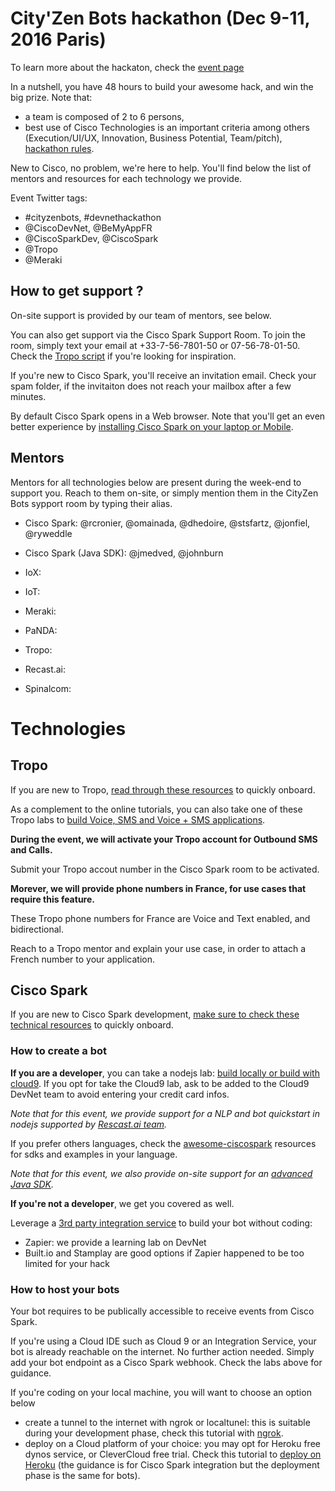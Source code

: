 # City'Zen Bots hackathon (Dec 9-11, 2016 Paris)

To learn more about the hackaton, check the [event page](http://cityzenbotshackathon.bemyapp.com/)

In a nutshell, you have 48 hours to build your awesome hack, and win the big prize.
Note that:
- a team is composed of 2 to 6 persons, 
- best use of Cisco Technologies is an important criteria among others (Execution/UI/UX, Innovation, Business Potential, Team/pitch), [hackathon rules](https://docs.google.com/document/d/1XAuNx0UaJKlNqss2CX9MvtZkZnw1QqG6i3wIm31-3gc/edit). 

New to Cisco, no problem, we're here to help.
You'll find below the list of mentors and resources for each technology we provide.

Event Twitter tags: 
- #cityzenbots, #devnethackathon 
- @CiscoDevNet, @BeMyAppFR
- @CiscoSparkDev, @CiscoSpark
- @Tropo
- @Meraki


## How to get support ?

On-site support is provided by our team of mentors, see below.

You can also get support via the Cisco Spark Support Room.
To join the room, simply text your email at +33-7-56-7801-50 or 07-56-78-01-50.
Check the [Tropo script](survey-and-bridge.js) if you're looking for inspiration. 

If you're new to Cisco Spark, you'll receive an invitation email.
Check your spam folder, if the invitaiton does not reach your mailbox after a few minutes.

By default Cisco Spark opens in a Web browser.
Note that you'll get an even better experience by [installing Cisco Spark on your laptop or Mobile](https://www.ciscospark.com/downloads.html).


## Mentors

Mentors for all technologies below are present during the week-end to support you.
Reach to them on-site, or simply mention them in the CityZen Bots sypport room by typing their alias.

- Cisco Spark: @rcronier, @omainada, @dhedoire, @stsfartz, @jonfiel, @ryweddle
- Cisco Spark (Java SDK): @jmedved, @johnburn
- IoX:
- IoT:
- Meraki: 
- PaNDA:
- Tropo:

- Recast.ai: 
- Spinalcom: 


# Technologies

## Tropo

If you are new to Tropo, [read through these resources](https://github.com/ObjectIsAdvantag/hackathon-resources#tropo-starter-guide-voice--sms-phone-communications) to quickly onboard.

As a complement to the online tutorials, you can also take one of these Tropo labs to [build Voice, SMS and Voice + SMS applications](https://github.com/CiscoDevNet/codemotion-milan-2016#add-sms-and-voice-to-your-apps-using-tropo-apis).


**During the event, we will activate your Tropo account for Outbound SMS and Calls.**

Submit your Tropo accout number in the Cisco Spark room to be activated. 


**Morever, we will provide phone numbers in France, for use cases that require this feature.**

These Tropo phone numbers for France are Voice and Text enabled, and bidirectional.

Reach to a Tropo mentor and explain your use case, in order to attach a French number to your application.


## Cisco Spark

If you are new to Cisco Spark development, [make sure to check these technical resources](https://github.com/ObjectIsAdvantag/hackathon-resources#cisco-spark-cloud-collaboration-apis) to quickly onboard.


### How to create a bot

**If you are a developer**, you can take a nodejs lab: 
[build locally or build with cloud9](https://github.com/CiscoDevNet/codemotion-milan-2016#from-zero-to-enterprise-chatbots-with-cisco-spark-apis).
If you opt for take the Cloud9 lab, ask to be added to the Cloud9 DevNet team to avoid entering your credit card infos.

_Note that for this event, we provide support for a NLP and bot quickstart in nodejs supported by [Rescast.ai team](https://github.com/RecastAI/starter-bot-ciscoSpark)._ 

If you prefer others languages, check the [awesome-ciscospark](https://github.com/CiscoDevNet/awesome-ciscospark) resources for sdks and examples in your language.

_Note that for this event, we also provide on-site support for an [advanced Java SDK](https://github.com/CiscoDevNet/odl-sparkbot)._


**If you're not a developer**, we get you covered as well. 

Leverage a [3rd party integration service](https://github.com/CiscoDevNet/awesome-ciscospark#integration-services) to build your bot without coding:
- Zapier: we provide a learning lab on DevNet
- Built.io and Stamplay are good options if Zapier happened to be too limited for your hack


### How to host your bots

Your bot requires to be publically accessible to receive events from Cisco Spark.

If you're using a Cloud IDE such as Cloud 9 or an Integration Service, your bot is already reachable on the internet.
No further action needed. Simply add your bot endpoint as a Cisco Spark webhook. Check the labs above for guidance.

If you're coding on your local machine, you will want to choose an option below
- create a tunnel to the internet with ngrok or localtunel: this is suitable during your development phase, check this tutorial with [ngrok](https://github.com/CiscoDevNet/codemotion-milan-2016/blob/master/labs/SPARK-2-Run-a-Cisco-Spark-Bot-locally.pdf).
- deploy on a Cloud platform of your choice: you may opt for Heroku free dynos service, or CleverCloud free trial. Check this tutorial to [deploy on Heroku](https://github.com/CiscoDevNet/codemotion-milan-2016/blob/master/labs/SPARK-5-Deploy-a-Cisco-Spark-Integration.pdf) (the guidance is for Cisco Spark integration but the deployment phase is the same for bots).




